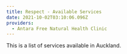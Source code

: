 ```yaml
---
title: Respect - Available Services
date: 2021-10-02T03:10:06.096Z
providers:
  - Antara Free Natural Health Clinic
---
```

This is a list of services available in Auckland.